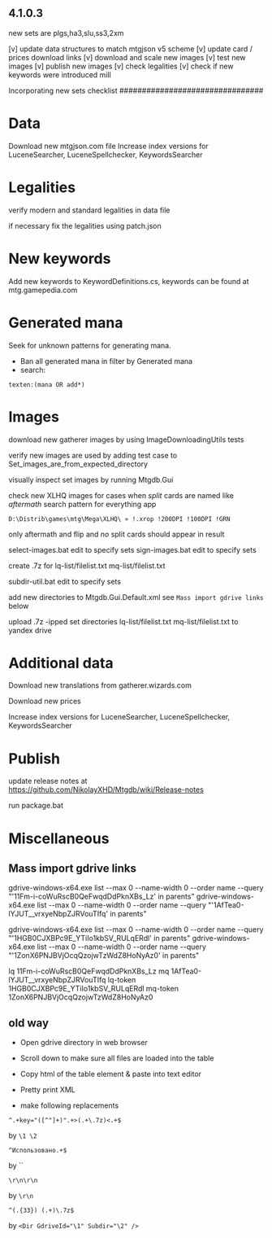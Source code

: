 4.1.0.3
-------

new sets are plgs,ha3,slu,ss3,2xm

[v] update data structures to match mtgjson v5 scheme 
[v] update card / prices download links
[v] download and scale new images
[v] test new images
[v] publish new images
[v] check legalities
[v] check if new keywords were introduced
    mill
    

Incorporating new sets checklist
################################

Data
====

Download new mtgjson.com file
Increase index versions for LuceneSearcher, LuceneSpellchecker, KeywordsSearcher

Legalities
==========

verify modern and standard legalities in data file

if necessary fix the legalities using patch.json

New keywords
============

Add new keywords to KeywordDefinitions.cs,
keywords can be found at mtg.gamepedia.com

Generated mana
==============

Seek for unknown patterns for generating mana.
- Ban all generated mana in filter by Generated mana
- search: 
```
texten:(mana OR add*)
```

Images
======

download new gatherer images by using ImageDownloadingUtils tests

verify new images are used by adding test case to Set_images_are_from_expected_directory

visually inspect set images by running Mtgdb.Gui

check new XLHQ images for cases when *split* cards are named like *aftermath*
search pattern for everything app
```
D:\Distrib\games\mtg\Mega\XLHQ\ » !.xrop !200DPI !100DPI !GRN
```
only aftermath and flip and *no* split cards should appear in result

select-images.bat
    edit to specify sets
sign-images.bat
    edit to specify sets

create .7z for 
    lq-list/filelist.txt
    mq-list/filelist.txt

subdir-util.bat
    edit to specify sets

add new directories to Mtgdb.Gui.Default.xml
    see `Mass import gdrive links` below

upload .7z -ipped
    set directories
    lq-list/filelist.txt
    mq-list/filelist.txt
to yandex drive  
  
Additional data
===============

Download new translations from gatherer.wizards.com

Download new prices

Increase index versions for LuceneSearcher, LuceneSpellchecker, KeywordsSearcher

Publish
=======

update release notes at https://github.com/NikolayXHD/Mtgdb/wiki/Release-notes

run package.bat

Miscellaneous
=============

Mass import gdrive links
------------------------

gdrive-windows-x64.exe list --max 0 --name-width 0 --order name --query "'11Fm-i-coWuRscB0QeFwqdDdPknXBs_Lz' in parents"
gdrive-windows-x64.exe list --max 0 --name-width 0 --order name --query "'1AfTea0-lYJUT__vrxyeNbpZJRVouTIfq' in parents"

gdrive-windows-x64.exe list --max 0 --name-width 0 --order name --query "'1HGB0CJXBPc9E_YTiIo1kbSV_RULqERdl' in parents"
gdrive-windows-x64.exe list --max 0 --name-width 0 --order name --query "'1ZonX6PNJBVjOcqQzojwTzWdZ8HoNyAz0' in parents"

lq       11Fm-i-coWuRscB0QeFwqdDdPknXBs_Lz
mq       1AfTea0-lYJUT__vrxyeNbpZJRVouTIfq
lq-token 1HGB0CJXBPc9E_YTiIo1kbSV_RULqERdl
mq-token 1ZonX6PNJBVjOcqQzojwTzWdZ8HoNyAz0

old way
-------

- Open gdrive directory in web browser 
- Scroll down to make sure all files are loaded into the table
- Copy html of the table element & paste into text editor
- Pretty print XML

- make following replacements

```regexp
^.+key="([^"]+)".+>(.+\.7z)<.+$
```
by `\1 \2`

```regexp
^Использовано.+$
```
by ``

```regexp
\r\n\r\n
```
by `\r\n`

```regexp
^(.{33}) (.+)\.7z$
```
by `<Dir GdriveId="\1" Subdir="\2" />`

